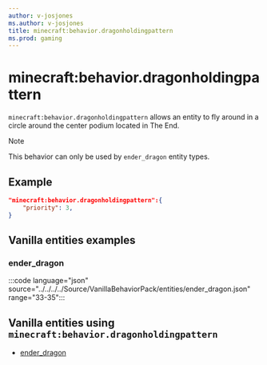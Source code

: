 ```yaml
---
author: v-josjones
ms.author: v-josjones
title: minecraft:behavior.dragonholdingpattern
ms.prod: gaming
---
```


# minecraft:behavior.dragonholdingpattern

`minecraft:behavior.dragonholdingpattern` allows an entity to fly around in a circle around the center podium located in The End.

> [!NOTE]
> This behavior can only be used by `ender_dragon` entity types.

## Example

```json
"minecraft:behavior.dragonholdingpattern":{
    "priority": 3,
}
```

## Vanilla entities examples

### ender_dragon

:::code language="json" source="../../../../Source/VanillaBehaviorPack/entities/ender_dragon.json" range="33-35":::

## Vanilla entities using `minecraft:behavior.dragonholdingpattern`

- [ender_dragon](../../../../Source/VanillaBehaviorPack_Snippets/entities/ender_dragon.md)
